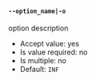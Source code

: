 #### `--option_name|-o`
option description
* Accept value: yes
* Is value required: no
* Is multiple: no
* Default: `INF`
